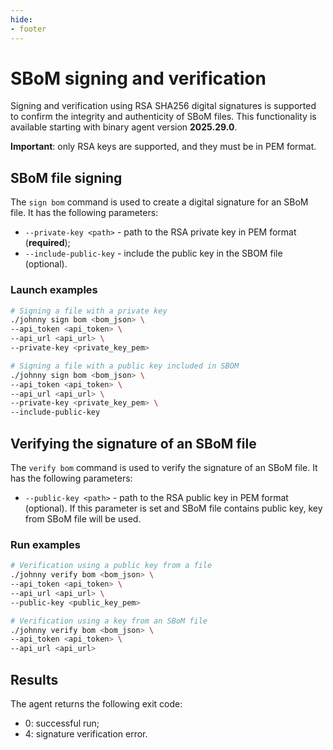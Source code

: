 ```yaml
---
hide:
- footer
---
```


# SBoM signing and verification

Signing and verification using RSA SHA256 digital signatures is supported to confirm the integrity and authenticity of SBoM files. This functionality is available starting with binary agent version **2025.29.0**.

**Important**: only RSA keys are supported, and they must be in PEM format.

## SBoM file signing

The `sign bom` command is used to create a digital signature for an SBoM file. It has the following parameters:

- `--private-key <path>` - path to the RSA private key in PEM format (**required**);
- `--include-public-key` - include the public key in the SBOM file (optional).

### Launch examples

```bash
# Signing a file with a private key
./johnny sign bom <bom_json> \
--api_token <api_token> \
--api_url <api_url> \
--private-key <private_key_pem>

# Signing a file with a public key included in SBOM
./johnny sign bom <bom_json> \
--api_token <api_token> \
--api_url <api_url> \
--private-key <private_key_pem> \
--include-public-key
```

## Verifying the signature of an SBoM file

The `verify bom` command is used to verify the signature of an SBoM file. It has the following parameters:

- `--public-key <path>` - path to the RSA public key in PEM format (optional). If this parameter is set and SBoM file contains public key, key from SBoM file will be used. 

### Run examples

```bash
# Verification using a public key from a file
./johnny verify bom <bom_json> \
--api_token <api_token> \
--api_url <api_url> \
--public-key <public_key_pem>

# Verification using a key from an SBoM file
./johnny verify bom <bom_json> \
--api_token <api_token> \
--api_url <api_url>
```

## Results

The agent returns the following exit code:

- 0: successful run;
- 4: signature verification error.